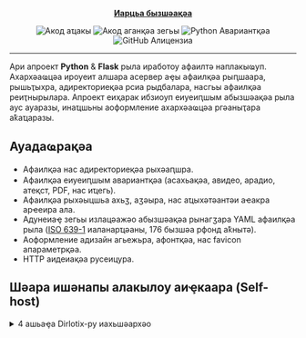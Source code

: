 <div align="center">

[**Иарцьа бызшәақәа**](.github/README/)
</div>

<p align="center">
  <img src="https://img.shields.io/github/languages/code-size/robonamari/Dirlotix-py?style=flat" alt="Акод аҵакы">
  <img src="https://tokei.rs/b1/github/robonamari/Dirlotix-py?style=flat" alt="Акод аганқәа зегьы">
  <img src="https://img.shields.io/badge/python-%5E3.9-blue" alt="Python Авариантқәа">
  <img src="https://img.shields.io/github/license/robonamari/Dirlotix-py" alt="GitHub Алицензиа">
</p>

---

Ари апроект **Python** & **Flask** рыла иработоу афаилтә наплакыҩуп. Ахархәаҩцәа ироуеит алшара асервер аҿы афаилқәа рыԥшаара, рышьҭыхра, адиректориеқәа рсиа рыдбалара, насгьы афаилқәа реиҭнырылара. Апроект еиҳарак ибзиоуп еиуеиԥшым абызшәақәа рыла аус ауаразы, инаҵшьны аоформление ахархәаҩцәа ргәаныҭара аҟаҵаразы.

## Ауадаҩрақәа
- Афаилқәа нас адиректориеқәа рыхәаԥшра.
- Афаилқәа еиуеиԥшым авариантқәа (асахьақәа, авидео, арадио, атеқст, PDF, нас иҵегь).
- Афаилқәа рыхәыцшьа ахьӡ, аӡәыра, нас аҵыхәтәантәи аҽакра арҽеира ала.
- Адунеиаҿ зегьы излацәажәо абызшәақәа рынагӡара YAML афаилқәа рыла ([ISO 639-1](https://en.wikipedia.org/wiki/List_of_ISO_639_language_codes) иаланарҵәаны, 176 бызшәа рфонд аҟнытә).
- Аоформление адизайн агьежьра, афонтқәа, нас favicon апараметрқәа.
- HTTP аидеиақәа русеицура.

## Шәара ишәнапы алакылоу аиҿкаара (Self-host)
<details>
<summary>4 ашьаҿа Dirlotix-py иахьшәархәо</summary>

### 1. Ахархәарахь агәаҭара
```bash
git clone https://github.com/robonamari/Dirlotix-py
```

### 2. Python нас анапыкныҟәгаратә библиотекақәа риҭагалара
```bash
pip install -r requirements.txt
```

### 3. Аскрипт аиҿкаара
1. **.env.example** **.env** ҳәа ахьӡ арцыԥхьаӡа.
2. `.env` афаил аҟны аус адуларазы афункциақәа ирызку аилыркаарақәа шәаԥхьароуп.

### 4. Аскрипт анагӡара
```bash
python index.py
```

### Иааиуеит!
Шәара иаашәкәа ахархәара шәазааиуеит!

</details>
